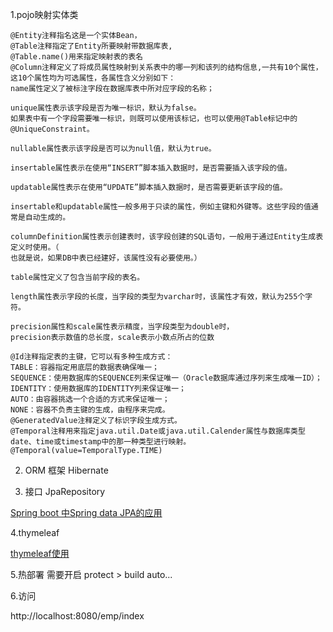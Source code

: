 1.pojo映射实体类

```
@Entity注释指名这是一个实体Bean，
@Table注释指定了Entity所要映射带数据库表,
@Table.name()用来指定映射表的表名 
@Column注释定义了将成员属性映射到关系表中的哪一列和该列的结构信息,一共有10个属性，这10个属性均为可选属性，各属性含义分别如下：
name属性定义了被标注字段在数据库表中所对应字段的名称；

unique属性表示该字段是否为唯一标识，默认为false。
如果表中有一个字段需要唯一标识，则既可以使用该标记，也可以使用@Table标记中的@UniqueConstraint。

nullable属性表示该字段是否可以为null值，默认为true。

insertable属性表示在使用“INSERT”脚本插入数据时，是否需要插入该字段的值。

updatable属性表示在使用“UPDATE”脚本插入数据时，是否需要更新该字段的值。

insertable和updatable属性一般多用于只读的属性，例如主键和外键等。这些字段的值通常是自动生成的。

columnDefinition属性表示创建表时，该字段创建的SQL语句，一般用于通过Entity生成表定义时使用。（
也就是说，如果DB中表已经建好，该属性没有必要使用。）

table属性定义了包含当前字段的表名。 

length属性表示字段的长度，当字段的类型为varchar时，该属性才有效，默认为255个字符。

precision属性和scale属性表示精度，当字段类型为double时，
precision表示数值的总长度，scale表示小数点所占的位数

@Id注释指定表的主键，它可以有多种生成方式： 
TABLE：容器指定用底层的数据表确保唯一； 
SEQUENCE：使用数据库的SEQUENCE列来保证唯一（Oracle数据库通过序列来生成唯一ID）； 
IDENTITY：使用数据库的IDENTITY列来保证唯一； 
AUTO：由容器挑选一个合适的方式来保证唯一； 
NONE：容器不负责主键的生成，由程序来完成。 
@GeneratedValue注释定义了标识字段生成方式。 
@Temporal注释用来指定java.util.Date或java.util.Calender属性与数据库类型date、time或timestamp中的那一种类型进行映射。 
@Temporal(value=TemporalType.TIME)

```

2. ORM 框架 Hibernate  

3. 接口 JpaRepository

[Spring boot 中Spring data JPA的应用](https://www.cnblogs.com/Java-dzz/p/6337300.html)

4.thymeleaf

[thymeleaf使用](http://blog.csdn.net/u012706811/article/details/52185345)

5.热部署 需要开启 protect > build auto...

6.访问

http://localhost:8080/emp/index





